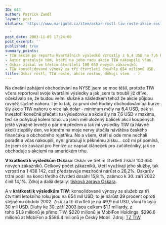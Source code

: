```yaml
---
ID: 643
author: Patrick Zandl
layout: post
oldlink: 'https://www.marigold.cz/item/oskar-rostl-tiw-roste-akcie-rostou-dekuji-vsem

  '
post_date: 2003-11-05 17:24:00
post_excerpt: ''
published: true
summary_points:
- TIW akcie po reportu kvartálních výsledků vzrostly z 6,4 USD na 7,6 USD.
- Autor gratuluje těm, kteří na jeho radu akcie TIW nakoupili včas.
- Oskar získal ve třetím čtvrtletí 100 650 nových zákazníků.
- TIW konsolidované výnosy za tři čtvrtletí dosáhly 654 milionů USD.
title: Oskar rostl, TIW roste, akcie rostou, děkuji všem  - )
---
```


<p>
Na dnešní zahájení obchodování na NYSE jsem se moc těšil, protože TIW včera reportoval svoje kvartální výsledky a jak jsem tu troubil již dříve, očekávalo se, že budou velmi slušné a následkem téhož že akcie půjdou rovněž slušně nahoru. I je to tak, za první dvě hodiny obchodování na burze šly akcie TIW nahoru o více jak dolar - minimum měly na 6,4 USD, pak si investoři konečně přečetli tu výsledovku a akcie šly na 7,6 USD v maximu, teď se pohybují kolem toho. Já jsem měl uložený balíček akcií koupených ještě výrazně levněji o pár dní předem a tak mi výsledky TIW (a hlavně akcií) zlepšily den, ve kterém na moje nervy útočila návštěva českého finančáku a obchodního rejstříku. No a všem, kteří si ode mne nechali poradit a včas nakoupili, nyní gratuluji k pěknému zisku... což mi připomíná, že jsem se zavázal pro Peníze.cz napsat článeček pro začátečníky, jak se obchoduje s akciemi na americkém trhu.</p>

<p>
<STRONG>V krátkosti k výsledkům Oskara</STRONG>: Oskar ve třetím čtvrtletí získal 100 650 nových zákazníků. Celkový počet zákazníků, kteří využívají jeho služby, tak vzrostl na 1 438 142, což představuje meziroční nárůst o 26,2%. Oskarův tržní podíl na konci třetího čtvrtletí dosáhl 15,8 %, zatímco k 30. září 2002 činil 14,1%. Zdroj a další detaily: <A href="http://www.oskarmobil.cz/about_oskar/viewnews_cz.php3?id=204" target=_blank>tisková zpráva Oskara</A>. </p>

<p>
A v <STRONG>krátkosti k výsledkům TIW</STRONG>: konsolidované výnosy ze služeb za tři čtvrtletí letošního roku jsou na 654 mil USD, to je nárůst 39 procent oproti stejnému období 2002. Zisk za tři čtvrtletí je na 49,9 mil USD, vloni to bylo 30 mil USD. <SPAN class=mwstorytext>Dluhy ke 30. září&#160;2003 jsou celkem $1.1 miliardy, z toho&#160;$1.3&#160;milionů je přímo TIW, $220 milionů je MobiFon Holdings, $296.6 milionů at MobiFon a $586.4 milionů&#160;je Český Mobil. Zdroj: <A href="http://www.tiw.ca/engl/Section1_Infos/C_Medias/year2003/nov4.html" target=_blank>TZ TIW</A>.</SPAN></p>
